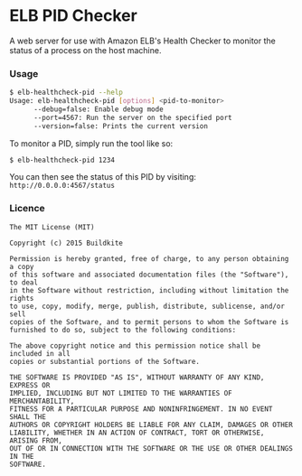 # ELB PID Checker

A web server for use with Amazon ELB's Health Checker to monitor the status of a process on the host machine.

### Usage

```bash
$ elb-healthcheck-pid --help
Usage: elb-healthcheck-pid [options] <pid-to-monitor>
      --debug=false: Enable debug mode
      --port=4567: Run the server on the specified port
      --version=false: Prints the current version
```

To monitor a PID, simply run the tool like so:

```bash
$ elb-healthcheck-pid 1234
```

You can then see the status of this PID by visiting: `http://0.0.0.0:4567/status`

### Licence

```
The MIT License (MIT)

Copyright (c) 2015 Buildkite

Permission is hereby granted, free of charge, to any person obtaining a copy
of this software and associated documentation files (the "Software"), to deal
in the Software without restriction, including without limitation the rights
to use, copy, modify, merge, publish, distribute, sublicense, and/or sell
copies of the Software, and to permit persons to whom the Software is
furnished to do so, subject to the following conditions:

The above copyright notice and this permission notice shall be included in all
copies or substantial portions of the Software.

THE SOFTWARE IS PROVIDED "AS IS", WITHOUT WARRANTY OF ANY KIND, EXPRESS OR
IMPLIED, INCLUDING BUT NOT LIMITED TO THE WARRANTIES OF MERCHANTABILITY,
FITNESS FOR A PARTICULAR PURPOSE AND NONINFRINGEMENT. IN NO EVENT SHALL THE
AUTHORS OR COPYRIGHT HOLDERS BE LIABLE FOR ANY CLAIM, DAMAGES OR OTHER
LIABILITY, WHETHER IN AN ACTION OF CONTRACT, TORT OR OTHERWISE, ARISING FROM,
OUT OF OR IN CONNECTION WITH THE SOFTWARE OR THE USE OR OTHER DEALINGS IN THE
SOFTWARE.
```
